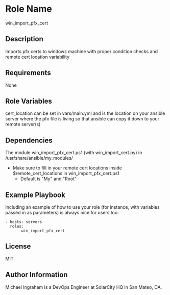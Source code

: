 Role Name
=========

win_import_pfx_cert

Description
-----------

Imports pfx certs to windows machine with proper condition checks and remote cert location variability

Requirements
------------

None

Role Variables
--------------

cert_location can be set in vars/main.yml and is the location on your ansible server where the pfx file is living so that ansible can copy it down to your remote server(s)

Dependencies
------------

The module win_import_pfx_cert.ps1 (with win_import_cert.py) in /usr/share/ansible/my_modules/
- Make sure to fill in your remote cert locations inside $remote_cert_locations in win_import_pfx_cert.ps1
  - Default is "My" and "Root"

Example Playbook
----------------

Including an example of how to use your role (for instance, with variables passed in as parameters) is always nice for users too:

    - hosts: servers
      roles:
         - win_import_pfx_cert

License
-------

MIT

Author Information
------------------

Michael Ingraham is a DevOps Engineer at SolarCity HQ in San Mateo, CA.
